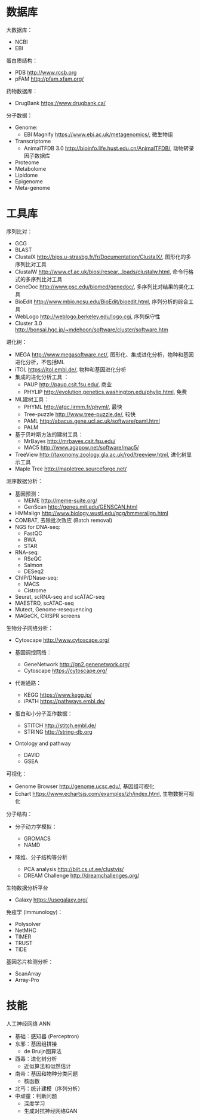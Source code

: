 # 数据库

大数据库：

- NCBI
- EBI

蛋白质结构：

- PDB  http://www.rcsb.org
- pFAM  http://pfam.xfam.org/

药物数据库：

- DrugBank  https://www.drugbank.ca/

分子数据：

- Genome: 
  - EBI Magnify  https://www.ebi.ac.uk/metagenomics/, 微生物组
- Transcriptome
  - AnimalTFDB 3.0  http://bioinfo.life.hust.edu.cn/AnimalTFDB/, 动物转录因子数据库
- Proteome
- Metabolome
- Lipidome
- Epigenome
- Meta-genome

# 工具库

序列比对：

- GCG
- BLAST
- ClustalX  http://bips.u-strasbg.fr/fr/Documentation/ClustalX/, 图形化的多序列比对工具 
- ClustalW  http://www.cf.ac.uk/biosi/resear...loads/clustalw.html, 命令行格式的多序列比对工具 
- GeneDoc  http://www.psc.edu/biomed/genedoc/, 多序列比对结果的美化工具 
- BioEdit  http://www.mbio.ncsu.edu/BioEdit/bioedit.html, 序列分析的综合工具
- WebLogo  http://weblogo.berkeley.edu/logo.cgi, 序列保守性
- Cluster 3.0  http://bonsai.hgc.jp/~mdehoon/software/cluster/software.htm

进化树：

- MEGA  http://www.megasoftware.net/, 图形化、集成进化分析，物种和基因进化分析，不包括ML
- iTOL  https://itol.embl.de/, 物种和基因进化分析
- 集成的进化分析工具 ：
  - PAUP  http://paup.csit.fsu.edu/, 商业
  - PHYLIP  http://evolution.genetics.washington.edu/phylip.html, 免费
- ML建树工具：
  - PHYML  http://atgc.lirmm.fr/phyml/, 最快
  - Tree-puzzle  http://www.tree-puzzle.de/, 较快
  - PAML  http://abacus.gene.ucl.ac.uk/software/paml.html
  - PALM
- 基于贝叶斯方法的建树工具：
  - MrBayes  http://mrbayes.csit.fsu.edu/
  - MAC5  http://www.agapow.net/software/mac5/
- TreeView  http://taxonomy.zoology.gla.ac.uk/rod/treeview.html, 进化树显示工具
- Maple Tree  http://mapletree.sourceforge.net/

测序数据分析：

- 基因预测：
  - MEME  http://meme-suite.org/
  - GenScan  http://genes.mit.edu/GENSCAN.html
- HMMalign  http://www.biology.wustl.edu/gcg/hmmeralign.html
- COMBAT, 去除批次效应 (Batch removal)
- NGS for DNA-seq:
  - FastQC
  - BWA
  - STAR
- RNA-seq:
  - RSeQC
  - Salmon
  - DESeq2
- ChIP/DNase-seq:
  - MACS
  - Cistrome
- Seurat, scRNA-seq and scATAC-seq
- MAESTRO, scATAC-seq
- Mutect, Genome-resequencing
- MAGeCK, CRISPR screens

生物分子网络分析：

- Cytoscape  http://www.cytoscape.org/
- 基因调控网络： 
  - GeneNetwork  http://gn2.genenetwork.org/
  - Cytoscape  https://cytoscape.org/
- 代谢通路：
  - KEGG  https://www.kegg.jp/
  - iPATH  https://pathways.embl.de/
- 蛋白和小分子互作数据：
  - STITCH  http://stitch.embl.de/
  - STRING  http://string-db.org
- Ontology and pathway

  - DAVID
  - GSEA

可视化：

- Genome Browser  http://genome.ucsc.edu/, 基因组可视化
- Echart  https://www.echartsjs.com/examples/zh/index.html, 生物数据可视化

分子结构：

- 分子动力学模拟：
  - GROMACS
  - NAMD
- 降维、分子结构等分析

  - PCA analysis  http://biit.cs.ut.ee/clustvis/
  - DREAM Challenge  http://dreamchallenges.org/

生物数据分析平台

- Galaxy  https://usegalaxy.org/

免疫学 (Immunology)：

- Polysolver
- NetMHC
- TIMER
- TRUST
- TIDE

基因芯片检测分析：

- ScanArray
- Array-Pro



# 技能

人工神经网络 ANN

- 基础：感知器 (Perceptron)
- 东邪：基因组拼接
  - de Bruijn图算法
- 西毒：进化树分析
  - 近似算法和似然估计
- 南帝：基因和物种分类问题
  - 核函数
- 北丐：统计建模（序列分析）
- 中顽童：判断问题
  - 深度学习
  - 生成对抗神经网络GAN